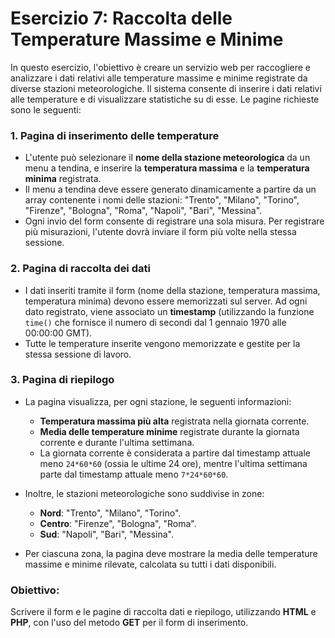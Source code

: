 # Esercizio 7: Raccolta delle Temperature Massime e Minime

In questo esercizio, l'obiettivo è creare un servizio web per raccogliere e analizzare i dati relativi alle temperature massime e minime registrate da diverse stazioni meteorologiche. Il sistema consente di inserire i dati relativi alle temperature e di visualizzare statistiche su di esse. Le pagine richieste sono le seguenti:

### 1. **Pagina di inserimento delle temperature**
   - L'utente può selezionare il **nome della stazione meteorologica** da un menu a tendina, e inserire la **temperatura massima** e la **temperatura minima** registrata.
   - Il menu a tendina deve essere generato dinamicamente a partire da un array contenente i nomi delle stazioni: "Trento", "Milano", "Torino", "Firenze", "Bologna", "Roma", "Napoli", "Bari", "Messina".
   - Ogni invio del form consente di registrare una sola misura. Per registrare più misurazioni, l'utente dovrà inviare il form più volte nella stessa sessione.
   
### 2. **Pagina di raccolta dei dati**
   - I dati inseriti tramite il form (nome della stazione, temperatura massima, temperatura minima) devono essere memorizzati sul server. Ad ogni dato registrato, viene associato un **timestamp** (utilizzando la funzione `time()` che fornisce il numero di secondi dal 1 gennaio 1970 alle 00:00:00 GMT).
   - Tutte le temperature inserite vengono memorizzate e gestite per la stessa sessione di lavoro.

### 3. **Pagina di riepilogo**
   - La pagina visualizza, per ogni stazione, le seguenti informazioni:
     - **Temperatura massima più alta** registrata nella giornata corrente.
     - **Media delle temperature minime** registrate durante la giornata corrente e durante l'ultima settimana.
     - La giornata corrente è considerata a partire dal timestamp attuale meno `24*60*60` (ossia le ultime 24 ore), mentre l'ultima settimana parte dal timestamp attuale meno `7*24*60*60`.
   
   - Inoltre, le stazioni meteorologiche sono suddivise in zone:
     - **Nord**: "Trento", "Milano", "Torino".
     - **Centro**: "Firenze", "Bologna", "Roma".
     - **Sud**: "Napoli", "Bari", "Messina".
   
   - Per ciascuna zona, la pagina deve mostrare la media delle temperature massime e minime rilevate, calcolata su tutti i dati disponibili.

### Obiettivo:
Scrivere il form e le pagine di raccolta dati e riepilogo, utilizzando **HTML** e **PHP**, con l'uso del metodo **GET** per il form di inserimento.